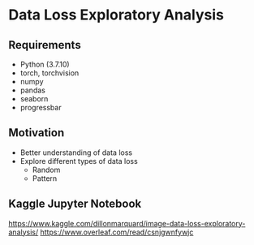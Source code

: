 # Data Loss Exploratory Analysis

## Requirements
- Python (3.7.10)
- torch, torchvision
- numpy
- pandas
- seaborn
- progressbar
## Motivation
- Better understanding of data loss
- Explore different types of data loss
  - Random
  - Pattern
## Kaggle Jupyter Notebook
https://www.kaggle.com/dillonmarquard/image-data-loss-exploratory-analysis/
https://www.overleaf.com/read/csnjgwnfywjc
